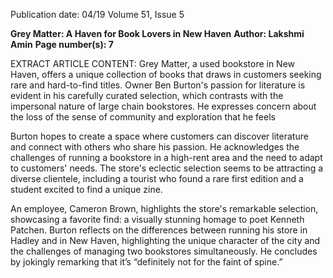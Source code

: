 Publication date: 04/19
Volume 51, Issue 5

**Grey Matter: A Haven for Book Lovers in New Haven**
**Author: Lakshmi Amin**
**Page number(s): 7**

EXTRACT ARTICLE CONTENT:
Grey Matter, a used bookstore in New Haven, offers a unique collection of books that draws in customers seeking rare and hard-to-find titles.  Owner Ben Burton's passion for literature is evident in his carefully curated selection, which contrasts with the impersonal nature of large chain bookstores.  He expresses concern about the loss of the sense of community and exploration that he feels


Burton hopes to create a space where customers can discover literature and connect with others who share his passion. He acknowledges the challenges of running a bookstore in a high-rent area and the need to adapt to customers' needs.  The store's eclectic selection seems to be attracting a diverse clientele, including a tourist who found a rare first edition and a student excited to find a unique zine.  


An employee, Cameron Brown, highlights the store's remarkable selection, showcasing a favorite find: a visually stunning homage to poet Kenneth Patchen. Burton reflects on the differences between running his store in Hadley and in New Haven, highlighting the unique character of the city and the challenges of managing two bookstores simultaneously.  He concludes by jokingly remarking that it’s “definitely not for the faint of spine.”